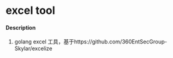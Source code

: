# excel tool

#### Description
1. golang excel 工具，基于https://github.com/360EntSecGroup-Skylar/excelize
